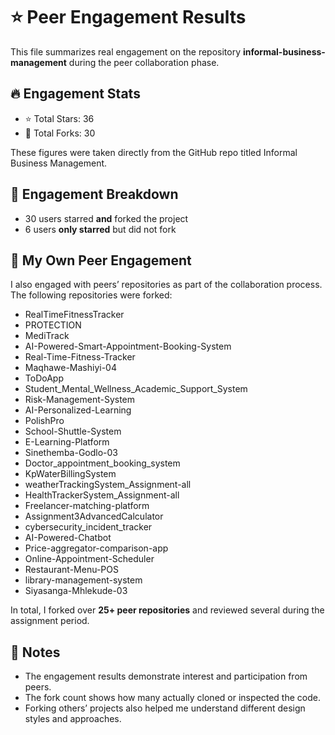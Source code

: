 # ⭐ Peer Engagement Results

This file summarizes real engagement on the repository **informal-business-management** during the peer collaboration phase.

## 🔥 Engagement Stats

- ⭐ Total Stars: 36  
- 🍴 Total Forks: 30  

These figures were taken directly from the GitHub repo titled Informal Business Management.

## 👥 Engagement Breakdown

- 30 users starred **and** forked the project
- 6 users **only starred** but did not fork

## 📂 My Own Peer Engagement

I also engaged with peers’ repositories as part of the collaboration process. The following repositories were forked:

- RealTimeFitnessTracker
- PROTECTION
- MediTrack
- AI-Powered-Smart-Appointment-Booking-System
- Real-Time-Fitness-Tracker
- Maqhawe-Mashiyi-04
- ToDoApp
- Student_Mental_Wellness_Academic_Support_System
- Risk-Management-System
- AI-Personalized-Learning
- PolishPro
- School-Shuttle-System
- E-Learning-Platform
- Sinethemba-Godlo-03
- Doctor_appointment_booking_system
- KpWaterBillingSystem
- weatherTrackingSystem_Assignment-all
- HealthTrackerSystem_Assignment-all
- Freelancer-matching-platform
- Assignment3AdvancedCalculator
- cybersecurity_incident_tracker
- AI-Powered-Chatbot
- Price-aggregator-comparison-app
- Online-Appointment-Scheduler
- Restaurant-Menu-POS
- library-management-system
- Siyasanga-Mhlekude-03

In total, I forked over **25+ peer repositories** and reviewed several during the assignment period.

## 📝 Notes

- The engagement results demonstrate interest and participation from peers.
- The fork count shows how many actually cloned or inspected the code.
- Forking others’ projects also helped me understand different design styles and approaches.

